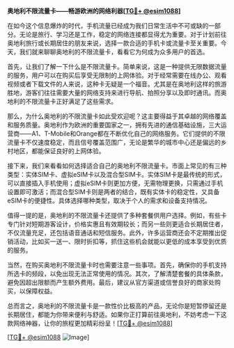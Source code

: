 **奥地利不限流量卡——畅游欧洲的网络利器[[TG💪+ @esim1088](https://t.me/s/esim1088)]**

在如今这个信息爆炸的时代，手机流量已经成为我们日常生活中不可或缺的一部分。无论是旅行、学习还是工作，稳定的网络连接都显得尤为重要。对于计划前往奥地利旅行或长期居住的朋友来说，选择一款合适的手机卡或流量卡至关重要。今天，我们就来聊聊奥地利的不限流量卡，看看它为何成为众多用户的首选。

首先，让我们了解一下什么是不限流量卡。简单来说，这是一种提供无限数据流量的服务，用户可以在购买后享受无限制的上网体验。对于经常需要在线办公、观看视频或者下载文件的人来说，这种卡无疑是一个福音。尤其是在奥地利这样的旅游胜地，游客们往往需要大量的网络支持来进行导航、拍照分享以及即时通讯。而奥地利的不限流量卡正好满足了这些需求。

那么，为什么奥地利的不限流量卡如此受欢迎呢？这主要得益于其卓越的网络覆盖和服务质量。奥地利作为欧洲的重要国家之一，拥有先进的通信基础设施，三大运营商——A1、T-Mobile和Orange都在不断优化自己的网络服务。它们提供的不限流量卡不仅速度稳定，而且信号覆盖范围广，无论是繁华的城市中心还是偏远的乡村地区，都能保证良好的上网体验。

接下来，我们来看看如何选择适合自己的奥地利不限流量卡。市面上常见的有三种类型：实体SIM卡、虚拟eSIM卡以及混合型SIM卡。实体SIM卡是最传统的形式，可以直接插入手机使用；虚拟eSIM卡则更加方便，无需物理更换，只需通过手机设置即可激活；而混合型SIM卡则是两者的结合，既有实体卡的稳定性，又具备eSIM卡的便捷性。具体选择哪种类型，取决于个人的需求和设备支持情况。

值得一提的是，奥地利的不限流量卡还提供了多种套餐供用户选择。例如，有些卡专门针对短期游客设计，价格实惠且有效期较长；而另一些则更适合长期居住者，不仅流量充足，还包括语音通话和短信服务。此外，许多运营商还会不定期推出促销活动，比如买一送一、限时折扣等，抓住这些机会就能以更低的成本享受到优质的服务。

当然，在购买奥地利不限流量卡时也需要注意一些事项。首先，确保你的手机支持所选卡的频段，以免出现无法正常使用的情况。其次，了解清楚套餐的具体条款，避免因超出限额而产生额外费用。最后，建议从官方渠道或信誉良好的商家处购买，以保障权益。

总而言之，奥地利的不限流量卡是一款性价比极高的产品，无论你是短暂停留还是长期居住，都能为你带来便利与舒适。如果你正打算前往奥地利，不妨考虑一下这款网络神器，让你的旅程更加精彩纷呈！[[TG💪+ @esim1088](https://t.me/s/esim1088)]

[[TG💪+ @esim1088](https://t.me/s/esim1088) ![Image](https://i.postimg.cc/4NQfJmqS/Snipaste-2025-05-13-00-14-12.png)]